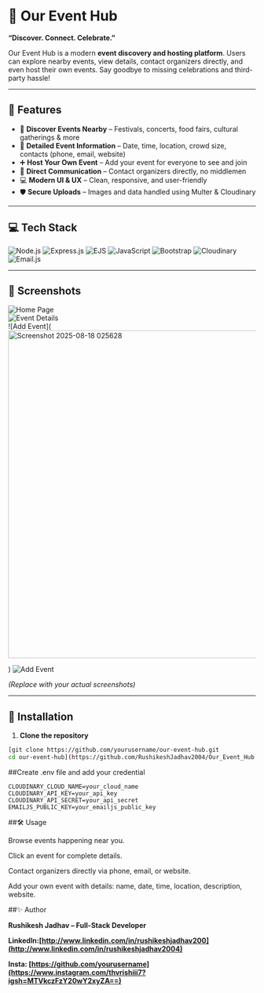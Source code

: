 # 🎉 Our Event Hub



**“Discover. Connect. Celebrate.”**  

Our Event Hub is a modern **event discovery and hosting platform**. Users can explore nearby events, view details, contact organizers directly, and even host their own events. Say goodbye to missing celebrations and third-party hassle!

---

## 🌟 Features

- 🎯 **Discover Events Nearby** – Festivals, concerts, food fairs, cultural gatherings & more  
- 📍 **Detailed Event Information** – Date, time, location, crowd size, contacts (phone, email, website)  
- ➕ **Host Your Own Event** – Add your event for everyone to see and join  
- 🔗 **Direct Communication** – Contact organizers directly, no middlemen  
- 💻 **Modern UI & UX** – Clean, responsive, and user-friendly  
- 🛡 **Secure Uploads** – Images and data handled using Multer & Cloudinary  

---

## 💻 Tech Stack

![Node.js](https://img.shields.io/badge/Node.js-339933?style=for-the-badge&logo=node.js&logoColor=white)
![Express.js](https://img.shields.io/badge/Express.js-000000?style=for-the-badge&logo=express&logoColor=white)
![EJS](https://img.shields.io/badge/EJS-DD0031?style=for-the-badge&logo=ejs&logoColor=white)
![JavaScript](https://img.shields.io/badge/JavaScript-F7DF1E?style=for-the-badge&logo=javascript&logoColor=black)
![Bootstrap](https://img.shields.io/badge/Bootstrap-7952B3?style=for-the-badge&logo=bootstrap&logoColor=white)
![Cloudinary](https://img.shields.io/badge/Cloudinary-0033CC?style=for-the-badge&logo=cloudinary&logoColor=white)
![Email.js](https://img.shields.io/badge/Email.js-FF6F61?style=for-the-badge)

---

## 📸 Screenshots

![Home Page](<img width="1352" height="634" alt="Screenshot 2025-08-18 025324" src="https://github.com/user-attachments/assets/15befd41-6911-4341-bc86-0fdfaf3759e1" />
)  
![Event Details](<img width="1184" height="651" alt="Screenshot 2025-08-18 025358" src="https://github.com/user-attachments/assets/67c2f2b2-404a-4a2f-a80f-07b275d4ea04" />
)  
![Add Event](<img width="1218" height="668" alt="Screenshot 2025-08-18 025628" src="https://github.com/user-attachments/assets/dc137d1e-ff3e-47f0-8129-d3b26b787dad" />

)
![Add Event](<img width="1175" height="676" alt="Screenshot 2025-08-18 025418" src="https://github.com/user-attachments/assets/961c8ca5-de32-47a2-a6ce-e2301e912cff" />
)

*(Replace with your actual screenshots)*

---

## 🚀 Installation

1. **Clone the repository**
```bash
[git clone https://github.com/yourusername/our-event-hub.git
cd our-event-hub](https://github.com/RushikeshJadhav2004/Our_Event_Hub.git)
```
##Create .env file and add your credential
```
CLOUDINARY_CLOUD_NAME=your_cloud_name
CLOUDINARY_API_KEY=your_api_key
CLOUDINARY_API_SECRET=your_api_secret
EMAILJS_PUBLIC_KEY=your_emailjs_public_key

```

##🛠 Usage

Browse events happening near you.

Click an event for complete details.

Contact organizers directly via phone, email, or website.

Add your own event with details: name, date, time, location, description, website.


##✨ Author

**Rushikesh Jadhav – Full-Stack Developer**

**LinkedIn:[http://www.linkedin.com/in/rushikeshjadhav200](http://www.linkedin.com/in/rushikeshjadhav2004)**

**Insta: [https://github.com/yourusername](https://www.instagram.com/thvrishiii7?igsh=MTVkczFzY20wY2xyZA==)**
